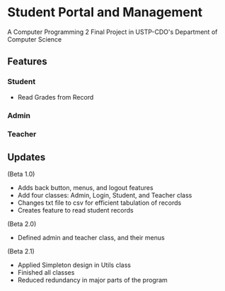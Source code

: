 # Student Portal and Management 
A Computer Programming 2 Final Project in USTP-CDO's Department of Computer Science

## Features
### Student
- Read Grades from Record

### Admin
### Teacher

## Updates

(Beta 1.0)
- Adds back button, menus, and logout features
- Add four classes: Admin, Login, Student, and Teacher class
- Changes txt file to csv for efficient tabulation of records
- Creates feature to read student records

(Beta 2.0)
- Defined admin and teacher class, and their menus

(Beta 2.1)
- Applied Simpleton design in Utils class
- Finished all classes
- Reduced redundancy in major parts of the program